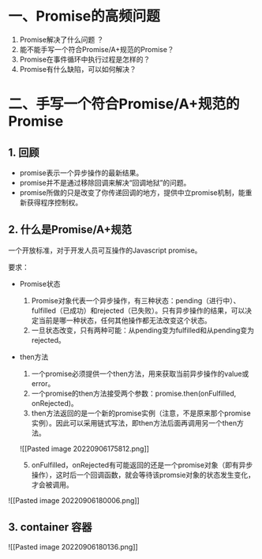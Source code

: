 # 一、Promise的高频问题

1. Promise解决了什么问题 ？
2. 能不能手写一个符合Promise/A+规范的Promise？
3. Promise在事件循环中执行过程是怎样的？
4. Promise有什么缺陷，可以如何解决？


# 二、手写一个符合Promise/A+规范的Promise

## 1. 回顾

- promise表示一个异步操作的最新结果。
- promise并不是通过移除回调来解决“回调地狱”的问题。
- promise所做的只是改变了你传递回调的地方，提供中立promise机制，能重新获得程序控制权。

## 2. 什么是Promise/A+规范

一个开放标准，对于开发人员可互操作的Javascript promise。

要求：

- Promise状态

	1. Promise对象代表一个异步操作，有三种状态：pending（进行中）、fulfilled（已成功）和rejected（已失败）。只有异步操作的结果，可以决定当前是哪一种状态，任何其他操作都无法改变这个状态。
	2. 一旦状态改变，只有两种可能：从pending变为fulfilled和从pending变为rejected。

- then方法

	1. 一个promise必须提供一个then方法，用来获取当前异步操作的value或error。
	2. 一个promise的then方法接受两个参数：promise.then(onFulfilled, onRejected)。
	3. then方法返回的是一个新的promise实例（注意，不是原来那个promise实例）。因此可以采用链式写法，即then方法后面再调用另一个then方法。

	![[Pasted image 20220906175812.png]]

	5. onFulfilled，onRejected有可能返回的还是一个promise对象（即有异步操作），这时后一个回调函数，就会等待该promsie对象的状态发生变化，才会被调用。

![[Pasted image 20220906180006.png]]

## 3. container 容器

![[Pasted image 20220906180136.png]]

```javascript

```


